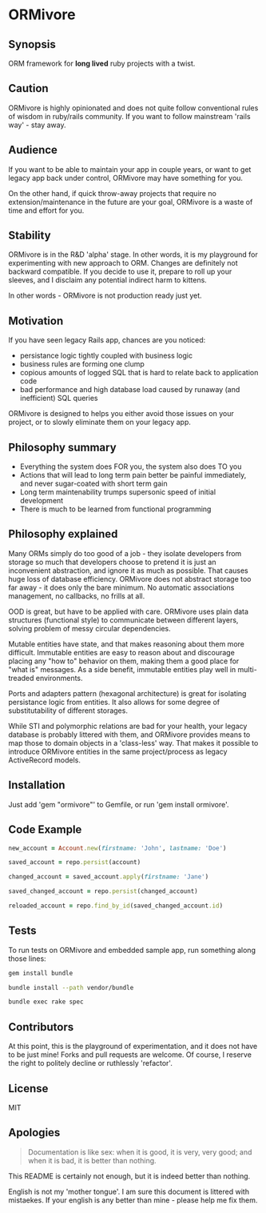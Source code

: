 # ORMivore

## Synopsis

ORM framework for **long lived** ruby projects with a twist.

## Caution

ORMivore is highly opinionated and does not quite follow conventional
rules of wisdom in ruby/rails community. If you want to follow
mainstream 'rails way' - stay away.

## Audience

If you want to be able to maintain your app in couple years, or want
to get legacy app back under control, ORMivore may have something
for you.

On the other hand, if quick throw-away projects that require no extension/maintenance in
the future are your goal, ORMivore is a waste of time and effort for you.

## Stability

ORMivore is in the R&D 'alpha' stage. In other words, it is my
playground for experimenting with new approach to ORM. Changes are
definitely not backward compatible. If you decide to use it, prepare to
roll up your sleeves, and I disclaim any potential indirect harm to kittens.

In other words - ORMivore is not production ready just yet.

## Motivation

If you have seen legacy Rails app, chances are you noticed:

- persistance logic tightly coupled with business logic
- business rules are forming one clump
- copious amounts of logged SQL that is hard to relate back to application code
- bad performance and high database load caused by runaway (and inefficient) SQL
queries

ORMivore is designed to helps you either avoid those issues on your project, or to
slowly eliminate them on your legacy app.

## Philosophy summary

- Everything the system does FOR you, the system also does TO you
- Actions that will lead to long term pain better be painful
immediately, and never sugar-coated with short term gain
- Long term maintenability trumps supersonic speed of initial development
- There is much to be learned from functional programming

## Philosophy explained

Many ORMs simply do too good of a job - they isolate developers from
storage so much that developers choose to pretend it is just an inconvenient
abstraction, and ignore it as much as possible. That causes huge loss of
database efficiency. ORMivore does not abstract storage too far away -
it does only the bare minimum. No automatic associations management, no
callbacks, no frills at all.

OOD is great, but have to be applied with care. ORMivore uses plain data
structures (functional style) to communicate between different layers,
solving problem of messy circular dependencies.

Mutable entities have state, and that makes reasoning about them more
difficult. Immutable entities are easy to reason about and discourage
placing any "how to" behavior on them, making them a good place for
"what is" messages.  As a side benefit, immutable entities play well in
multi-treaded environments.

Ports and adapters pattern (hexagonal architecture) is great for
isolating persistance logic from entities. It also allows for some
degree of substitutability of different storages.

While STI and polymorphic relations are bad for your health, your legacy
database is probably littered with them, and ORMivore provides means to
map those to domain objects in a 'class-less' way.
That makes it possible to introduce ORMivore entities in the same
project/process as legacy ActiveRecord models.

## Installation

Just add 'gem "ormivore"' to Gemfile, or run 'gem install ormivore'.

## Code Example

```ruby
new_account = Account.new(firstname: 'John', lastname: 'Doe')

saved_account = repo.persist(account)

changed_account = saved_account.apply(firstname: 'Jane')

saved_changed_account = repo.persist(changed_account)

reloaded_account = repo.find_by_id(saved_changed_account.id)
```

## Tests

To run tests on ORMivore and embedded sample app, run something along
those lines:

```bash
gem install bundle

bundle install --path vendor/bundle

bundle exec rake spec
```

## Contributors

At this point, this is the playground of experimentation, and it does
not have to be just mine! Forks and pull requests are welcome. Of
course, I reserve the right to politely decline or ruthlessly
'refactor'.

## License

MIT

## Apologies

> Documentation is like sex: when it is good, it is very, very good; and when it is bad, it is better than nothing.

This README is certainly not enough, but it is indeed better than nothing.

English is not my 'mother tongue'. I am sure this document is littered
with mistaekes. If your english is any better than mine - please help me
fix them.
